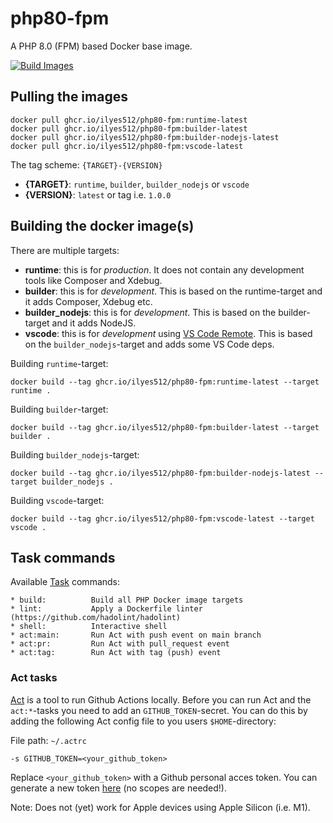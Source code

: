 # php80-fpm

A PHP 8.0 (FPM) based Docker base image.

[![Build Images](https://github.com/Ilyes512/php80-fpm/actions/workflows/build.yml/badge.svg)](https://github.com/Ilyes512/php80-fpm/actions/workflows/build.yml)

## Pulling the images

```
docker pull ghcr.io/ilyes512/php80-fpm:runtime-latest
docker pull ghcr.io/ilyes512/php80-fpm:builder-latest
docker pull ghcr.io/ilyes512/php80-fpm:builder-nodejs-latest
docker pull ghcr.io/ilyes512/php80-fpm:vscode-latest
```

The tag scheme: `{TARGET}-{VERSION}`

- **{TARGET}**: `runtime`, `builder`, `builder_nodejs` or `vscode`
- **{VERSION}**: `latest` or tag i.e. `1.0.0`

## Building the docker image(s)

There are multiple targets:

  - **runtime**: this is for *production*. It does not contain any development tools like Composer and Xdebug.
  - **builder**: this is for *development*. This is based on the runtime-target and it adds Composer, Xdebug etc.
  - **builder_nodejs**: this is for *development*. This is based on the builder-target and it adds NodeJS.
  - **vscode**: this is for *development* using
  [VS Code Remote](https://code.visualstudio.com/docs/remote/remote-overview). This is based on the
  `builder_nodejs`-target and adds some VS Code deps.

Building `runtime`-target:

```
docker build --tag ghcr.io/ilyes512/php80-fpm:runtime-latest --target runtime .
```

Building `builder`-target:

```
docker build --tag ghcr.io/ilyes512/php80-fpm:builder-latest --target builder .
```

Building `builder_nodejs`-target:

```
docker build --tag ghcr.io/ilyes512/php80-fpm:builder-nodejs-latest --target builder_nodejs .
```

Building `vscode`-target:

```
docker build --tag ghcr.io/ilyes512/php80-fpm:vscode-latest --target vscode .
```

## Task commands

Available [Task](https://taskfile.dev/#/) commands:

```
* build:          Build all PHP Docker image targets
* lint:           Apply a Dockerfile linter (https://github.com/hadolint/hadolint)
* shell:          Interactive shell
* act:main:       Run Act with push event on main branch
* act:pr:         Run Act with pull_request event
* act:tag:        Run Act with tag (push) event
```

### Act tasks

[Act](https://github.com/nektos/act) is a tool to run Github Actions locally. Before you can run Act and the
`act:*`-tasks you need to add an `GITHUB_TOKEN`-secret. You can do this by adding the following
Act config file to you users `$HOME`-directory:

File path: `~/.actrc`
```
-s GITHUB_TOKEN=<your_github_token>
```

Replace `<your_github_token>` with a Github personal acces token. You can generate a new token
[here](https://github.com/settings/tokens/new?description=Act) (no scopes
are needed!).

Note: Does not (yet) work for Apple devices using Apple Silicon (i.e. M1).
